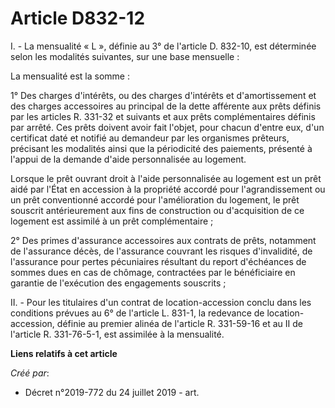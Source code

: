 # Article D832-12

I. - La mensualité « L », définie au 3° de l'article D. 832-10, est déterminée selon les modalités suivantes, sur une base
mensuelle :

La mensualité est la somme :

1° Des charges d'intérêts, ou des charges d'intérêts et d'amortissement et des charges accessoires au principal de la dette
afférente aux prêts définis par les articles R. 331-32 et suivants et aux prêts complémentaires définis par arrêté. Ces prêts
doivent avoir fait l'objet, pour chacun d'entre eux, d'un certificat daté et notifié au demandeur par les organismes
prêteurs, précisant les modalités ainsi que la périodicité des paiements, présenté à l'appui de la demande d'aide
personnalisée au logement.

Lorsque le prêt ouvrant droit à l'aide personnalisée au logement est un prêt aidé par l'État en accession à la propriété
accordé pour l'agrandissement ou un prêt conventionné accordé pour l'amélioration du logement, le prêt souscrit
antérieurement aux fins de construction ou d'acquisition de ce logement est assimilé à un prêt complémentaire ;

2° Des primes d'assurance accessoires aux contrats de prêts, notamment de l'assurance décès, de l'assurance couvrant les
risques d'invalidité, de l'assurance pour pertes pécuniaires résultant du report d'échéances de sommes dues en cas de
chômage, contractées par le bénéficiaire en garantie de l'exécution des engagements souscrits ;

II. - Pour les titulaires d'un contrat de location-accession conclu dans les conditions prévues au 6° de l'article L. 831-1,
la redevance de location-accession, définie au premier alinéa de l'article R. 331-59-16 et au II de l'article R. 331-76-5-1,
est assimilée à la mensualité.

**Liens relatifs à cet article**

_Créé par_:

  - Décret n°2019-772 du 24 juillet 2019 - art.
